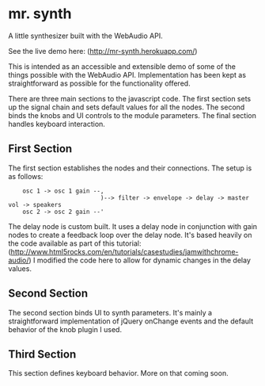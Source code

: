 mr. synth
=======

A little synthesizer built with the WebAudio API.

See the live demo here: (http://mr-synth.herokuapp.com/)

This is intended as an accessible and extensible demo of some of the things possible with the WebAudio API. Implementation has been kept as straightforward as possible for the functionality offered.

There are three main sections to the javascript code. The first section sets up the signal chain and sets default values for all the nodes. The second binds the knobs and UI controls to the module parameters. The final section handles keyboard interaction.

First Section
---

The first section establishes the nodes and their connections. The setup is as follows:

        osc 1 -> osc 1 gain --,
                              )--> filter -> envelope -> delay -> master vol -> speakers
        osc 2 -> osc 2 gain --'

The delay node is custom built. It uses a delay node in conjunction with gain nodes to create a feedback loop over the delay node. It's based heavily on the code available as part of this tutorial: (http://www.html5rocks.com/en/tutorials/casestudies/jamwithchrome-audio/) I modified the code here to allow for dynamic changes in the delay values.


Second Section
---

The second section binds UI to synth parameters. It's mainly a straightforward implementation of jQuery onChange events and the default behavior of the knob plugin I used.

Third Section
---

This section defines keyboard behavior. More on that coming soon.



